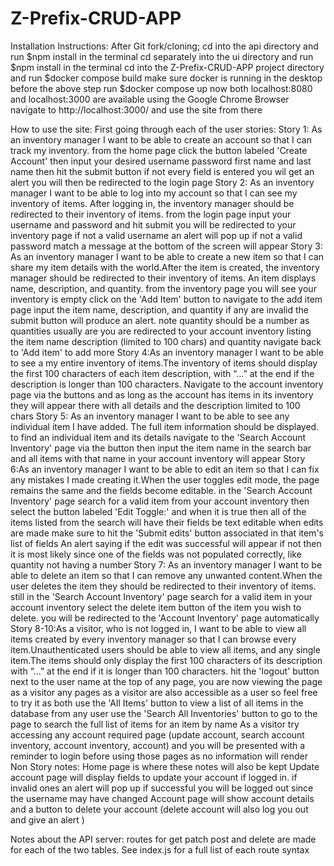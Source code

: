 # Z-Prefix-CRUD-APP

Installation Instructions:
  After Git fork/cloning;
  cd into the api directory and run $npm install in the terminal
  cd separately into the ui directory and run $npm install in the terminal
  cd into the Z-Prefix-CRUD-APP project directory and run $docker compose build
    make sure docker is running in the desktop before the above step
  run $docker compose up
  now both localhost:8080 and localhost:3000 are available
  using the Google Chrome Browser navigate to http://localhost:3000/ and use the site from there

How to use the site:
  First going through each of the user stories:
  Story 1: As an inventory manager I want to be able to create an account so that I can track my inventory.
    from the home page click the button labeled 'Create Account'
    then input your desired username password first name and last name then hit the submit button
      if not every field is entered you wil get an alert
    you will then be redirected to the login page
  Story 2: As an inventory manager I want to be able to log into my account so that I can see my inventory of items. After logging in, the inventory manager should be redirected to their inventory of items.
    from the login page
    input your username and password and hit submit
    you will be redirected to your inventory page
      if not a valid username an alert will pop up
      if not a valid password match a message at the bottom of the screen will appear
  Story 3: As an inventory manager I want to be able to create a new item so that I can share my item details with the world.After the item is created, the inventory manager should be redirected to their inventory of items. An item displays name, description, and quantity.
    from the inventory page you will see your inventory is empty
    click on the 'Add Item' button to navigate to the add item page
    input the item name, description, and quantity
      if any are invalid the submit button will produce an alert. note quantity should be a number as quantities usually are
    you are redirected to your account inventory listing the item name description (limited to 100 chars) and quantity
    navigate back to 'Add item' to add more
  Story 4:As an inventory manager I want to be able to see a my entire inventory of items.The inventory of items should display the first 100 characters of each item description, with “...” at the end if the description is longer than 100 characters.
    Navigate to the account inventory page via the buttons and as long as the account has items in its inventory they will appear there with all details and the description limited to 100 chars
  Story 5: As an inventory manager I want to be able to see any individual item I have added. The full item information should be displayed.
    to find an individual item and its details navigate to the 'Search Account Inventory' page via the button
    then input the item name in the search bar and all items with that name in your account inventory will appear
  Story 6:As an inventory manager I want to be able to edit an item so that I can fix any mistakes I made creating it.When the user toggles edit mode, the page remains the same and the fields become editable.
    in the 'Search Account Inventory' page search for a valid item from your account inventory
    then select the button labeled 'Edit Toggle:' and when it is true then all of the items listed from the search will have their fields be text editable
    when edits are made make sure to hit the 'Submit edits' button associated in that item's list of fields
    An alert saying if the edit was successful will appear
      if not then it is most likely since one of the fields was not populated correctly, like quantity not having a number
  Story 7: As an inventory manager I want to be able to delete an item so that I can remove any unwanted content.When the user deletes the item they should be redirected to their inventory of items.
    still in the 'Search Account Inventory' page search for a valid item in your account inventory
    select the delete item button of the item you wish to delete.
    you will be redirected to the 'Account Inventory' page automatically
  Story 8-10:As a visitor, who is not logged in, I want to be able to view all items created by every inventory manager so that I can browse every item.Unauthenticated users should be able to view all items, and any single item.The items should only display the first 100 characters of its description with “...” at the end if it is longer than 100 characters.
    hit the 'logout' button next to the user name at the top of any page, you are now viewing the page as a visitor
    any pages as a visitor are also accessible as a user so feel free to try it as both
    use the 'All Items' button to view a list of all items in the database from any user
    use the 'Search All Inventories' button to go to the page to search the full list of items for an item by name
    As a visitor try accessing any account required page (update account, search account inventory, account inventory, account) and you will be presented with a reminder to login before using those pages as no information will render
  Non Story notes:
    Home page is where these notes will also be kept
    Update account page will display fields to update your account if logged in.
      if invalid ones an alert will pop up
      if successful you will be logged out since the username may have changed
    Account page will show account details and a button to delete your account (delete account will also log you out and give an alert )

Notes about the API server:
  routes for get patch post and delete are made for each of the two tables. See index.js for a full list of each route syntax




